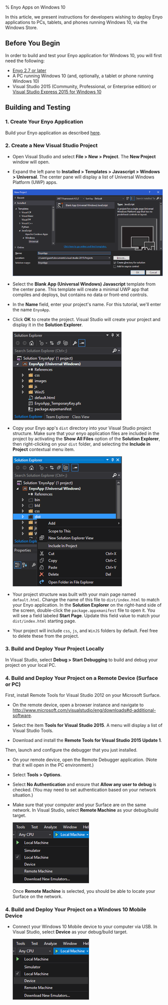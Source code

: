 % Enyo Apps on Windows 10

In this article, we present instructions for developers wishing to deploy Enyo
applications to PCs, tablets, and phones running Windows 10, via the Windows Store.

## Before You Begin

In order to build and test your Enyo application for Windows 10, you will first
need the following:

* [Enyo 2.7 or later](../getting-started/bootplate.html)
* A PC running Windows 10 (and, optionally, a tablet or phone running Windows 10)
* Visual Studio 2015 (Community, Professional, or Enterprise edition) or
    [Visual Studio Express 2015 for Windows 10](https://www.visualstudio.com/en-us/products/visual-studio-express-vs.aspx)

## Building and Testing

### 1. Create Your Enyo Application

Build your Enyo application as described
[here](../getting-started/first-steps.html).

### 2. Create a New Visual Studio Project

* Open Visual Studio and select **File > New > Project**.
	The **New Project** window will open.

* Expand the left pane to **Installed > Templates > Javascript > Windows > Universal**.
	The center pane will display a list of Universal Windows Platform (UWP) apps.

	![](../assets/enyo-apps-on-windows-10-a.png)

* Select the **Blank App (Universal Windows) Javascript** template from the center pane.
	This template will create a minimal UWP app that compiles and deploys, but contains 
	no data or front-end controls.

* In the **Name** field, enter your project's name.
	For this tutorial, we'll enter the name `EnyoApp`.

* Click **OK** to create the project.
	Visual Studio will create your project and display it in the **Solution Explorer**.

	![](../assets/enyo-apps-on-windows-10-b.png)

* Copy your Enyo app's `dist` directory into your Visual Studio project structure.
	Make sure that your enyo application files are included in the project by activating
	the **Show All Files** option of the **Solution Explorer**, then right-clicking on 
	your `dist` folder, and selecting the **Include in Project** contextual menu item.

    ![](../assets/enyo-apps-on-windows-10-c.png)

* Your project structure was built with your main page named `default.html`.
    Change the name of this file to `dist/index.html` to match your Enyo application.
    In the **Solution Explorer** on the right-hand side of the screen,
    double-click the `package.appxmanifest` file to open it.  You will see a
    field labeled **Start Page**.  Update this field value to match your
    `dist/index.html` starting page.

* Your project will include `css`, `js`, and `WinJS` folders by default.  Feel free to
    delete these from the project.

### 3. Build and Deploy Your Project Locally

In Visual Studio, select **Debug > Start Debugging** to build and debug your
project on your local PC.

### 4. Build and Deploy Your Project on a Remote Device (Surface or PC)

First, install Remote Tools for Visual Studio 2012 on your Microsoft Surface.

* On the remote device, open a browser instance and navigate to
    <http://www.microsoft.com/visualstudio/eng/downloads#d-additional-software>.

* Select the item **Tools for Visual Studio 2015**.
	A menu will display a list of Visual Studio Tools.

* Download and install the **Remote Tools for Visual Studio 2015 Update 1**.

Then, launch and configure the debugger that you just installed.

* On your remote device, open the Remote Debugger application.  (Note that it will
    open in the PC environment.)

* Select **Tools > Options**.

* Select **No Authentication** and ensure that **Allow any user to debug** is
    checked.  (You may need to set authentication based on your network
    situation.)

* Make sure that your computer and your Surface are on the same network. In
    Visual Studio, select **Remote Machine** as your debug/build target.

    ![](../assets/enyo-apps-on-windows-10-d.png)

    Once **Remote Machine** is selected, you should be able to locate your
    Surface on the network.

### 4. Build and Deploy Your Project on a Windows 10 Mobile Device

* Connect your Windows 10 Mobile device to your computer via USB. In
    Visual Studio, select **Device** as your debug/build target.

    ![](../assets/enyo-apps-on-windows-10-e.png)
